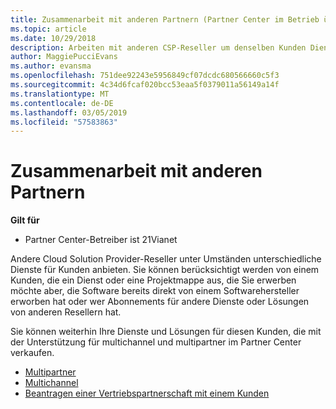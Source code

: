 ```yaml
---
title: Zusammenarbeit mit anderen Partnern (Partner Center im Betrieb über 21Vianet)
ms.topic: article
ms.date: 10/29/2018
description: Arbeiten mit anderen CSP-Reseller um denselben Kunden Dienste bereitzustellen.
author: MaggiePucciEvans
ms.author: evansma
ms.openlocfilehash: 751dee92243e5956849cf07dcdc680566660c5f3
ms.sourcegitcommit: 4c34d6fcaf020bcc53eaa5f0379011a56149a14f
ms.translationtype: MT
ms.contentlocale: de-DE
ms.lasthandoff: 03/05/2019
ms.locfileid: "57583863"
---
```

# <a name="work-with-other-partners"></a>Zusammenarbeit mit anderen Partnern

**Gilt für**

-   Partner Center-Betreiber ist 21Vianet


Andere Cloud Solution Provider-Reseller unter Umständen unterschiedliche Dienste für Kunden anbieten. Sie können berücksichtigt werden von einem Kunden, die ein Dienst oder eine Projektmappe aus, die Sie erwerben möchte aber, die Software bereits direkt von einem Softwarehersteller erworben hat oder wer Abonnements für andere Dienste oder Lösungen von anderen Resellern hat. 

Sie können weiterhin Ihre Dienste und Lösungen für diesen Kunden, die mit der Unterstützung für multichannel und multipartner im Partner Center verkaufen.

-   [Multipartner](multipartner.md)
-   [Multichannel](multichannel.md)
-   [Beantragen einer Vertriebspartnerschaft mit einem Kunden](request-a-relationship-with-a-customer.md)
